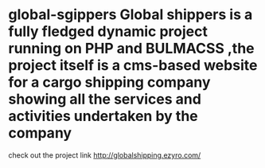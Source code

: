 # global-sgippers Global shippers is a fully fledged dynamic project running on PHP and BULMACSS ,the project itself is a cms-based website for a cargo shipping company showing all the services and activities undertaken by the company  
check out the project link  http://globalshipping.ezyro.com/
